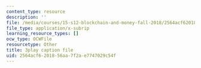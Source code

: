 ```yaml
---
content_type: resource
description: ''
file: /media/courses/15-s12-blockchain-and-money-fall-2018/2564acf6201856aa7f2ae7747029c54f_W06Le8fw0vU.srt
file_type: application/x-subrip
learning_resource_types: []
ocw_type: OCWFile
resourcetype: Other
title: 3play caption file
uid: 2564acf6-2018-56aa-7f2a-e7747029c54f
---
```

